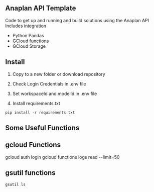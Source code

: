 ## Anaplan API Template
Code to get up and running and build solutions using the Anaplan API
Includes integration 
* Python Pandas 
* GCloud functions
* GCloud Storage


## Install
1. Copy to a new folder or download repository


2. Check Login Credentials in .env file

4. Set workspaceId and modelId in .env file
4. Install requirements.txt

```commandline
pip install -r requirements.txt
```

## Some Useful Functions


## gcloud Functions

gcloud auth login
gcloud functions logs read --limit=50

## gsutil functions
```commandline
gsutil ls
```
